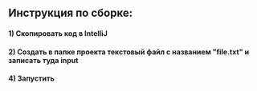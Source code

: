 ## Инструкция по сборке:

#### 1) Скопировать код в IntelliJ
#### 2) Создать в папке проекта текстовый файл с названием "file.txt" и записать туда input
#### 4) Запустить
